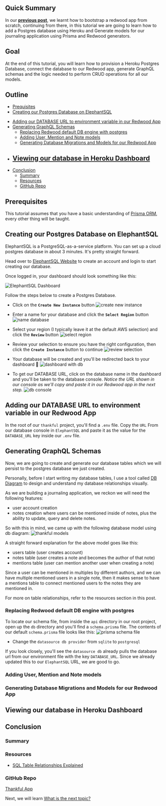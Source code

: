 ## Quick Summary

In our __[previous post](../003-Bootstrapping%20a%20RedwoodJS%20Application/bootstrapping-a-redwoodjs-application.md)__, we learnt how to bootstrap a redwood app from scratch, continuing from there, in this tutorial we are going to learn how to add a Postgres database using Heroku and Generate models for our journaling application using Prisma and Redwood generators.

## Goal

At the end of this tutorial, you will learn how to provision a Heroku Postgres Database, connect the database to our Redwood app, generate GraphQL schemas and the logic needed to perform CRUD operations for all our models.

## Outline
- [Prequisites](#prerequisites)
- [Creating our Postgres Database on ElephantSQL](#creating-our-postgres-database-on-elephantsql)
<!-- - [Creating a nodeJS app on Heroku](#creating-a-nodejs-app-on-heroku) -->
<!-- - [Adding a Postgres Heroku Database to our Heroku App](#adding-a-postgres-heroku-database-to-our-heroku-app) -->
<!-- - [Adding Postgres Database to our Redwood App](#adding-postgres-database-to-our-redwood-app) -->
<!-- - [Getting our DATABASE URL from our Heroku App](#getting-our-database-url-from-our-heroku-app) -->
- [Adding our DATABASE URL to environment variable in our Redwood App](#adding-our-database-url-to-environment-variable-in-our-redwood-app)
- [Generating GraphQL Schemas](#generating-graphql-schemas)
  - [Replacing Redwood default DB engine with postgres](#replacing-redwood-default-db-engine-with-postgres)
  - [Adding User, Mention and Note models](#adding-user-mention-and-note-models)
  - [Generating Database Migrations and Models for our Redwood App](#generating-database-migrations-and-models-for-our-redwood-app)
- [Viewing our database in Heroku Dashboard](#viewing-our-database-in-heroku-dashboard)
  - 
- [Conclusion](#conclusion)
  - [Summary](#summary)
  - [Resources](#resources)
  - [GitHub Repo](#github-repo)

## Prerequisites
This tutorial assumes that you have a basic understanding of [Prisma ORM](https://www.prisma.io/), every other thing will be taught.

## Creating our Postgres Database on ElephantSQL
<!-- Heroku is a Platform-as-a-service tool for building and managing your application infrastructure in the cloud. You can host your apps on Heroku and get a live url to access them.

Heroku also has other tools like `Heroku Postgres` which is a cloud-managed postgres database service. This is where we'll create our database for this app.

If you don't already have an account on Heroku, head on to [Heroku Website](https://www.heroku.com/) and create one. Then log in to your account and you'll be taken to your dashboard, which looks something like this:

![Heroku Dashboard](images/heroku-dashboard.png) -->

ElephantSQL is a PostgreSQL-as-a-service platform. You can set up a cloud postgres database in about 3 minutes. It's pretty straight forward.

Head over to [ElephantSQL Website](https://www.elephantsql.com/) to create an account and login to start creating our database.

Once logged in, your dashboard should look something like this:

![ElephantSQL Dashboard](images/elephantsql-dashboard.png)

Follow the steps below to create a Postgres Database.

- Click on the __`Create New Instance`__ button
![create new instance](images/create-new-instance.png)

- Enter a name for your database and click the __`Select Region`__ button
![name database](images/name-database.png)

- Select your region (I typically leave it at the default AWS selection) and click the __`Review`__ button
![select region](images/select-region.png)

- Review your selection to ensure you have the right configuration, then click the __`Create Instance`__ button to continue
![review selection](images/review-selection.png)

- Your database will be created and you'll be redirected back to your dashboard 🎉
![dashboard with db](images/dashboard-with-db.png)

- To get our DATABASE URL, click on the database name in the dashboard and you'll be taken to the database console. _Notice the URL shown in our console as we'll copy and paste it in our Redwood app in the next step._
![db console](images/db-console.png)


<!-- ### Creating a nodeJS app on Heroku -->
<!-- ### Adding a Postgres Database to our Heroku App -->

<!-- ## Adding Postgres Database to our Redwood App -->
<!-- ### Getting our DATABASE URL from our Heroku App -->
## Adding our DATABASE URL to environment variable in our Redwood App
In the root of our `thankful` project, you'll find a `.env` file. Copy the `URL` From our database console in `ElephantSQL` and paste it as the value for the `DATABASE_URL` key inside our `.env` file.

## Generating GraphQL Schemas
Now, we are going to create and generate our database tables which we will persist to the postgres database we just created.

Personally, before I start writing my database tables, I use a tool called [DB Diagram](https://dbdiagram.io/) to design and understand my database relationships visually.

As we are building a journaling application, we reckon we will need the following features:
- user account creation
- notes creation where users can be mentioned inside of notes, plus the ability to update, query and delete notes.

So with this in mind, we came up with the following database model using db diagram:
![thankful models](images/thankful-model.png)

A straight forward explanation for the above model goes like this:
- users table (user creates account)
- notes table (user creates a note and becomes the author of that note)
- mentions table (user can mention another user when creating a note)

Since a user can be mentioned in multiples by different authors, and we can have multiple mentioned users in a single note, then it makes sense to have a mentions table to connect mentioned users to the notes they are mentioned in.

For more on table relationships, refer to the resources section in this post.

### Replacing Redwood default DB engine with postgres
To locate our schema file, from inside the `api` directory in our root project, open up the `db` directory and you'll find a `schema.prisma` file. The contents of our default `schema.prisma` file looks like this:
![prisma schema file](images/prisma-schema-file.png)

- Change the `datasource db provider` from `sqlite` to `postgresql`

If you look closely, you'll see the `datasource db` already pulls the database url from our environment file with the key `DATABASE_URL`. Since we already updated this to our `ElephantSQL` URL, we are good to go.

### Adding User, Mention and Note models
### Generating Database Migrations and Models for our Redwood App

## Viewing our database in Heroku Dashboard
## Conclusion

### Summary
### Resources
- [SQL Table Relationships Explained](https://code.tutsplus.com/articles/sql-for-beginners-part-3-database-relationships--net-8561)
### GitHub Repo
[Thankful App](https://github.com/evansibok/thankful)

Next, we will learn [What is the next topic?](#)
